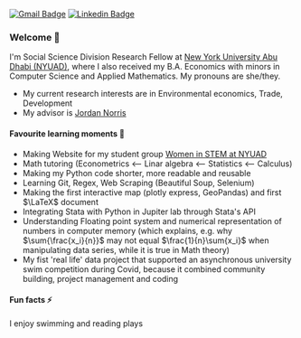 
[![Gmail Badge](https://img.shields.io/badge/-Email-c14438?style=flat&logo=Gmail&logoColor=white&link=mailto:ivana.drabova@nyu.edu)](mailto:ivana.drabova@nyu.edu)
[![Linkedin Badge](https://img.shields.io/badge/-Linkedin-blue?style=flat&logo=Linkedin&logoColor=white&link=https://www.linkedin.com/in/ivana-drabova/)](https://www.linkedin.com/in/ivana-drabova/)

### Welcome 👋
I'm Social Science Division Research Fellow at [New York University Abu Dhabi (NYUAD)](https://nyuad.nyu.edu/en/), where I also received my B.A. Economics with minors in Computer Science and Applied Mathematics. My pronouns are she/they.

- My current research interests are in Environmental economics, Trade, Development
- My advisor is [Jordan Norris](https://www.jordanjnorris.com/)

#### Favourite learning moments 📖 
- Making Website for my student group [Women in STEM at NYUAD](https://ivanadr.github.io/westem-web-2022/)
- Math tutoring (Econometrics <-- Linar algebra <-- Statistics <-- Calculus)
- Making my Python code shorter, more readable and reusable
- Learning Git, Regex, Web Scraping (Beautiful Soup, Selenium)
- Making the first interactive map (plotly express, GeoPandas) and first $\LaTeX$ document
- Integrating Stata with Python in Jupiter lab through Stata's API
- Understanding Floating point system and numerical representation of numbers in computer memory (which explains, e.g. why $\sum{\frac{x_i}{n}}$ may not equal $\frac{1}{n}\sum{x_i}$ when manipulating data series, while it is true in Math theory)
- My fist 'real life' data project that supported an asynchronous university swim competition during Covid, because it combined community building, project management and coding 

#### Fun facts ⚡ 
I enjoy swimming and reading plays
